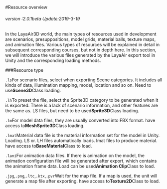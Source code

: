 #Resource overview

###### *version :2.0.1beta   Update:2019-3-19*

In the LayaAir3D world, the main types of resources used in development are scenarios, presuppositions, model grids, material balls, texture maps, and animation files. Various types of resources will be explained in detail in subsequent corresponding courses, but not in depth here. In this section, we will introduce the various files generated by the LayaAir export tool in Unity and the corresponding loading methods.

###Resource type

`.ls`For scenario files, select when exporting Scene categories. It includes all kinds of data, illumination mapping, model, location and so on. Need to use**Scene3D**Class loading.

`.lh`To preset the file, select the Sprite3D category to be generated when it is exported. There is a lack of scenario information, and other features are the same as. LS files, but need to be used**Sprite3D**Class loading.

`.lm`For model data files, they are usually converted into FBX format. have access to**MeshSprite3D**Class loading.

`.lmat`Material data file is the material information set for the model in Unity. Loading. LS or. LH files automatically loads. lmat files to produce material. have access to**BaseMaterial**Class to load.

`.lani`For animation data files. If there is animation on the model, the animation configuration file will be generated after export, which contains the animation frame data. Load can be used**Animation Clip**Class to load.

`.jpg`,`.png`,`.ltc`,`.ktx`,`.pvr`Wait for the map file. If a map is used, the unit will generate a map file after exporting. have access to**Texture2D**Class to load.
